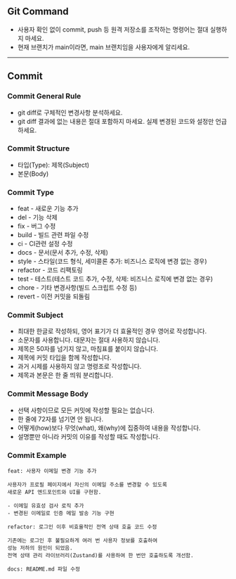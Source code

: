 ## Git Command

- 사용자 확인 없이 commit, push 등 원격 저장소를 조작하는 명령어는 절대 실행하지 마세요.
- 현재 브랜치가 main이라면, main 브랜치임을 사용자에게 알리세요.

---

## Commit

### Commit General Rule

- git diff로 구체적인 변경사항 분석하세요.
- git diff 결과에 없는 내용은 절대 포함하지 마세요. 실제 변경된 코드와 설정만 언급하세요.

### Commit Structure

- 타입(Type): 제목(Subject)
- 본문(Body)

### Commit Type

- feat - 새로운 기능 추가
- del - 기능 삭제
- fix - 버그 수정
- build - 빌드 관련 파일 수정
- ci - CI관련 설정 수정
- docs - 문서(문서 추가, 수정, 삭제)
- style - 스타일(코드 형식, 세미콜론 추가: 비즈니스 로직에 변경 없는 경우)
- refactor - 코드 리팩토링
- test - 테스트(테스트 코드 추가, 수정, 삭제: 비즈니스 로직에 변경 없는 경우)
- chore - 기타 변경사항(빌드 스크립트 수정 등)
- revert - 이전 커밋을 되돌림

### Commit Subject

- 최대한 한글로 작성하되, 영어 표기가 더 효율적인 경우 영어로 작성합니다.
- 소문자를 사용합니다. 대문자는 절대 사용하지 않습니다.
- 제목은 50자를 넘기지 않고, 마침표를 붙이지 않습니다.
- 제목에 커밋 타입을 함께 작성합니다.
- 과거 시제를 사용하지 않고 명령조로 작성합니다.
- 제목과 본문은 한 줄 띄워 분리합니다.

### Commit Message Body

- 선택 사항이므로 모든 커밋에 작성할 필요는 없습니다.
- 한 줄에 72자를 넘기면 안 됩니다.
- 어떻게(how)보다 무엇(what), 왜(why)에 집중하여 내용을 작성합니다.
- 설명뿐만 아니라 커밋의 이유를 작성할 때도 작성합니다.

### Commit Example

```
feat: 사용자 이메일 변경 기능 추가

사용자가 프로필 페이지에서 자신의 이메일 주소를 변경할 수 있도록
새로운 API 엔드포인트와 UI를 구현함.

- 이메일 유효성 검사 로직 추가
- 변경된 이메일로 인증 메일 발송 기능 구현
```

```
refactor: 로그인 이후 비효율적인 전역 상태 호출 코드 수정

기존에는 로그인 후 불필요하게 여러 번 사용자 정보를 호출하여
성능 저하의 원인이 되었음.
전역 상태 관리 라이브러리(Zustand)를 사용하여 한 번만 호출하도록 개선함.
```

```
docs: README.md 파일 수정
```
